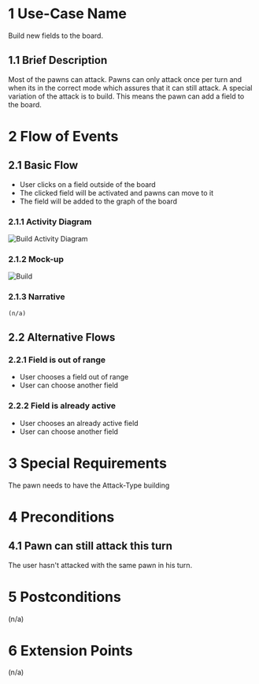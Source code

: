 # 1 Use-Case Name

Build new fields to the board.

## 1.1 Brief Description

Most of the pawns can attack. Pawns can only attack once per turn and when its in the correct mode which assures that it can still attack. A special variation of the attack is to build. This means the pawn can add a field to the board.

# 2 Flow of Events

## 2.1 Basic Flow

* User clicks on a field outside of the board
* The clicked field will be activated and pawns can move to it
* The field will be added to the graph of the board

### 2.1.1 Activity Diagram

![Build Activity Diagram](https://raw.githubusercontent.com/steiditi/Spybot-Reloaded-Doc/b51134127c320c672e58a2dc49c6aece6d14956a/UseCases/Build/Activity%20Diagram.svg)

### 2.1.2 Mock-up

![Build](https://raw.githubusercontent.com/steiditi/Spybot-Reloaded-Doc/ec012b5641c507fb0d57e62b3ef63a00bc87cfe2/UseCases/Build/MockUpBuild.svg)

### 2.1.3 Narrative

```
(n/a)
```

## 2.2 Alternative Flows

### 2.2.1 Field is out of range

* User chooses a field out of range
* User can choose another field

### 2.2.2 Field is already active

* User chooses an already active field
* User can choose another field

# 3 Special Requirements

The pawn needs to have the Attack-Type building

# 4 Preconditions

## 4.1 Pawn can still attack this turn

The user hasn't attacked with the same pawn in his turn.

# 5 Postconditions

(n/a)

# 6 Extension Points

(n/a)
